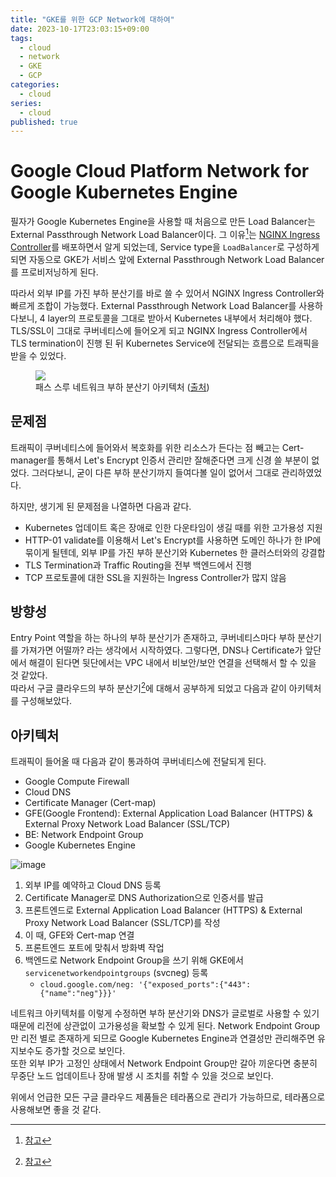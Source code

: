 ```yaml
---
title: "GKE를 위한 GCP Network에 대하여"
date: 2023-10-17T23:03:15+09:00
tags:
  - cloud
  - network
  - GKE
  - GCP
categories:
  - cloud
series:
  - cloud
published: true
---
```


# Google Cloud Platform Network for Google Kubernetes Engine

필자가 Google Kubernetes Engine을 사용할 때 처음으로 만든 Load Balancer는 External Passthrough Network Load Balancer이다. 그 이유[^default-lb]는 [NGINX Ingress Controller](https://docs.nginx.com/nginx-ingress-controller/)를 배포하면서 알게 되었는데, Service type을 `LoadBalancer`로 구성하게 되면 자동으로 GKE가 서비스 앞에 External Passthrough Network Load Balancer를 프로비저닝하게 된다.  

따라서 외부 IP를 가진 부하 분산기를 바로 쓸 수 있어서 NGINX Ingress Controller와 빠르게 조합이 가능했다. External Passthrough Network Load Balancer를 사용하다보니, 4 layer의 프로토콜을 그대로 받아서 Kubernetes 내부에서 처리해야 했다.  
TLS/SSL이 그대로 쿠버네티스에 들어오게 되고 NGINX Ingress Controller에서 TLS termination이 진행 된 뒤 Kubernetes Service에 전달되는 흐름으로 트래픽을 받을 수 있었다.
<figure>
  <img src="https://github.com/lee20h/blog/assets/59367782/b29ab6dc-3e57-497a-b51d-a6e84a6ae4b2"/>
  <figcaption>
   패스 스루 네트워크 부하 분산기 아키텍처 (<a href="https://cloud.google.com/load-balancing/docs/passthrough-network-load-balancer?hl=ko">출처</a>)
  </figcaption>
</figure>

## 문제점

트래픽이 쿠버네티스에 들어와서 복호화를 위한 리소스가 든다는 점 빼고는 Cert-manager를 통해서 Let's Encrypt 인증서 관리만 잘해준다면 크게 신경 쓸 부분이 없었다. 그러다보니, 굳이 다른 부하 분산기까지 들여다볼 일이 없어서 그대로 관리하였었다.  

하지만, 생기게 된 문제점을 나열하면 다음과 같다.

- Kubernetes 업데이트 혹은 장애로 인한 다운타임이 생길 때를 위한 고가용성 지원
- HTTP-01 validate를 이용해서 Let's Encrypt를 사용하면 도메인 하나가 한 IP에 묶이게 될텐데, 외부 IP를 가진 부하 분산기와 Kubernetes 한 클러스터와의 강결합
- TLS Termination과 Traffic Routing을 전부 백엔드에서 진행
- TCP 프로토콜에 대한 SSL을 지원하는 Ingress Controller가 많지 않음

## 방향성

Entry Point 역할을 하는 하나의 부하 분산기가 존재하고, 쿠버네티스마다 부하 분산기를 가져가면 어떨까? 라는 생각에서 시작하였다. 그렇다면, DNS나 Certificate가 앞단에서 해결이 된다면 뒷단에서는 VPC 내에서 비보안/보안 연결을 선택해서 할 수 있을 것 같았다.  
따라서 구글 클라우드의 부하 분산기[^lb]에 대해서 공부하게 되었고 다음과 같이 아키텍처를 구성해보았다. 

## 아키텍처

트래픽이 들어올 때 다음과 같이 통과하여 쿠버네티스에 전달되게 된다.

- Google Compute Firewall
- Cloud DNS
- Certificate Manager (Cert-map)
- GFE(Google Frontend): External Application Load Balancer (HTTPS) & External Proxy Network Load Balancer (SSL/TCP)
- BE: Network Endpoint Group
- Google Kubernetes Engine

![image](https://github.com/lee20h/blog/assets/59367782/3b00521d-74ca-4a69-a75f-8a9dcdb4f9b1)

1. 외부 IP를 예약하고 Cloud DNS 등록 
2. Certificate Manager로 DNS Authorization으로 인증서를 발급
3. 프론트엔드로 External Application Load Balancer (HTTPS) & External Proxy Network Load Balancer (SSL/TCP)를 작성
4. 이 때, GFE와 Cert-map 연결
5. 프론트엔드 포트에 맞춰서 방화벽 작업 
6. 백엔드로 Network Endpoint Group을 쓰기 위해 GKE에서 `servicenetworkendpointgroups` (svcneg) 등록
    - `cloud.google.com/neg: '{"exposed_ports":{"443":{"name":"neg"}}}'`

네트워크 아키텍처를 이렇게 수정하면 부하 분산기와 DNS가 글로벌로 사용할 수 있기 때문에 리전에 상관없이 고가용성을 확보할 수 있게 된다. Network Endpoint Group만 리전 별로 존재하게 되므로 Google Kubernetes Engine과 연결성만 관리해주면 유지보수도 증가할 것으로 보인다.  
또한 외부 IP가 고정인 상태에서 Network Endpoint Group만 갈아 끼운다면 충분히 무중단 노드 업데이트나 장애 발생 시 조치를 취할 수 있을 것으로 보인다.  

위에서 언급한 모든 구글 클라우드 제품들은 테라폼으로 관리가 가능하므로, 테라폼으로 사용해보면 좋을 것 같다.

[^default-lb]: [참고](https://cloud.google.com/kubernetes-engine/docs/concepts/network-overview?hl=ko#ext-lb)
[^lb]: [참고](https://cloud.google.com/kubernetes-engine/docs/concepts/network-overview?hl=ko)